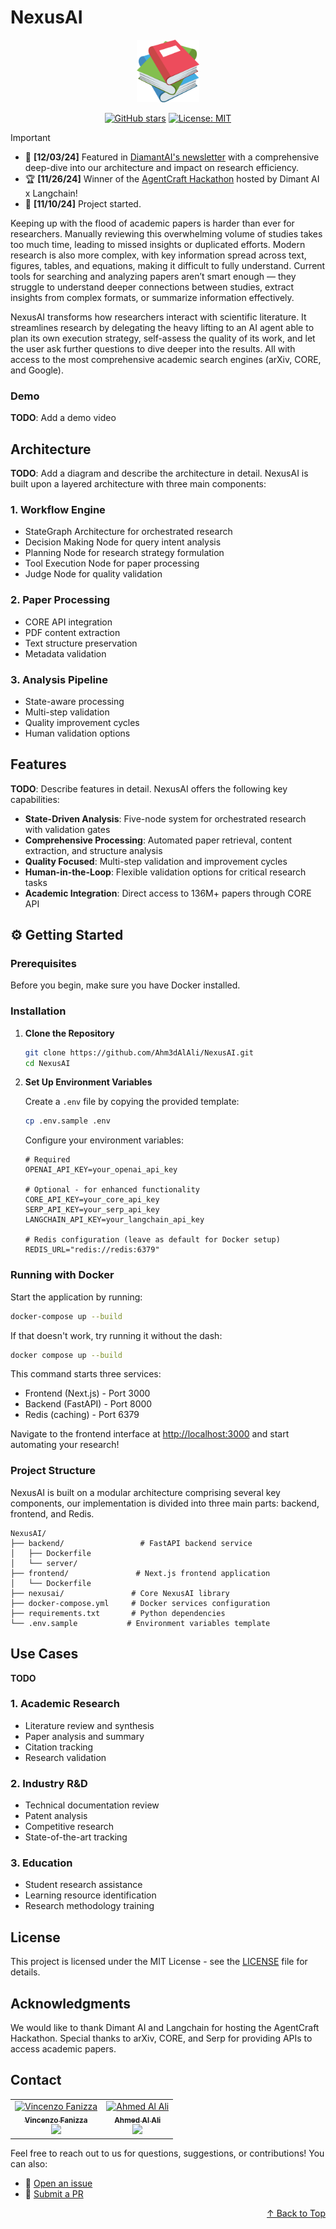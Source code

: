 # NexusAI

<div align="center">
<img src="frontend/app/favicon.ico" alt="NexusAI Logo" width="100">

[![GitHub stars](https://img.shields.io/github/stars/Ahm3dAlAli/NexusAI.svg?style=social)](https://github.com/Ahm3dAlAli/NexusAI)
[![License: MIT](https://img.shields.io/badge/License-MIT-yellow.svg)](https://opensource.org/licenses/MIT)

</div>

> [!IMPORTANT]
> - 📰 **[12/03/24]** Featured in [DiamantAI's newsletter](https://diamantai.substack.com/p/nexus-ai-the-revolutionary-research) with a comprehensive deep-dive into our architecture and impact on research efficiency.
> - 🏆 **[11/26/24]** Winner of the [AgentCraft Hackathon](https://www.linkedin.com/posts/nir-diamant-ai_the-agentcraft-hackathon-in-conjunction-with-activity-7267552838023577600-_g2Z?utm_source=share&utm_medium=member_desktop) hosted by Dimant AI x Langchain!
> - 🚀 **[11/10/24]** Project started.

Keeping up with the flood of academic papers is harder than ever for researchers. Manually reviewing this overwhelming volume of studies takes too much time, leading to missed insights or duplicated efforts. Modern research is also more complex, with key information spread across text, figures, tables, and equations, making it difficult to fully understand. Current tools for searching and analyzing papers aren’t smart enough — they struggle to understand deeper connections between studies, extract insights from complex formats, or summarize information effectively.

NexusAI transforms how researchers interact with scientific literature. It streamlines research by delegating the heavy lifting to an AI agent able to plan its own execution strategy, self-assess the quality of its work, and let the user ask further questions to dive deeper into the results. All with access to the most comprehensive academic search engines (arXiv, CORE, and Google).

### Demo

**TODO**: Add a demo video

## Architecture

**TODO**: Add a diagram and describe the architecture in detail.
NexusAI is built upon a layered architecture with three main components:

### 1. Workflow Engine
- StateGraph Architecture for orchestrated research
- Decision Making Node for query intent analysis
- Planning Node for research strategy formulation
- Tool Execution Node for paper processing
- Judge Node for quality validation

### 2. Paper Processing
- CORE API integration
- PDF content extraction
- Text structure preservation
- Metadata validation

### 3. Analysis Pipeline
- State-aware processing
- Multi-step validation
- Quality improvement cycles
- Human validation options

## Features

**TODO**: Describe features in detail.
NexusAI offers the following key capabilities:

- **State-Driven Analysis**: Five-node system for orchestrated research with validation gates
- **Comprehensive Processing**: Automated paper retrieval, content extraction, and structure analysis
- **Quality Focused**: Multi-step validation and improvement cycles
- **Human-in-the-Loop**: Flexible validation options for critical research tasks
- **Academic Integration**: Direct access to 136M+ papers through CORE API

## ⚙️ Getting Started

### Prerequisites

Before you begin, make sure you have Docker installed.

### Installation

1. **Clone the Repository**
   ```bash
   git clone https://github.com/Ahm3dAlAli/NexusAI.git
   cd NexusAI
   ```

2. **Set Up Environment Variables**
   
   Create a `.env` file by copying the provided template:
   ```bash
   cp .env.sample .env
   ```

   Configure your environment variables:
   ```env
   # Required
   OPENAI_API_KEY=your_openai_api_key

   # Optional - for enhanced functionality
   CORE_API_KEY=your_core_api_key
   SERP_API_KEY=your_serp_api_key
   LANGCHAIN_API_KEY=your_langchain_api_key

   # Redis configuration (leave as default for Docker setup)
   REDIS_URL="redis://redis:6379"
   ```

### Running with Docker

Start the application by running:
```bash
docker-compose up --build
```

If that doesn't work, try running it without the dash:
```bash
docker compose up --build
```

This command starts three services:
- Frontend (Next.js) - Port 3000
- Backend (FastAPI) - Port 8000
- Redis (caching) - Port 6379

Navigate to the frontend interface at [http://localhost:3000](http://localhost:3000) and start automating your research!

### Project Structure

NexusAI is built on a modular architecture comprising several key components, our implementation is divided into three main parts: backend, frontend, and Redis.

```
NexusAI/
├── backend/                 # FastAPI backend service
│   ├── Dockerfile
│   └── server/
├── frontend/               # Next.js frontend application
│   └── Dockerfile
├── nexusai/               # Core NexusAI library
├── docker-compose.yml     # Docker services configuration
├── requirements.txt       # Python dependencies
└── .env.sample           # Environment variables template
```

## Use Cases

**TODO**

### 1. Academic Research
- Literature review and synthesis
- Paper analysis and summary
- Citation tracking
- Research validation

### 2. Industry R&D
- Technical documentation review
- Patent analysis
- Competitive research
- State-of-the-art tracking

### 3. Education
- Student research assistance
- Learning resource identification
- Research methodology training

## License

This project is licensed under the MIT License - see the [LICENSE](LICENSE) file for details.

## Acknowledgments

We would like to thank Dimant AI and Langchain for hosting the AgentCraft Hackathon. Special thanks to arXiv, CORE, and Serp for providing APIs to access academic papers.

## Contact

<table>
  <tr>
    <td align="center">
      <a href="https://github.com/vincenzofanizza">
        <img src="https://avatars.githubusercontent.com/u/104767369?v=4" width="100px;" alt="Vincenzo Fanizza"/><br />
        <sub><b>Vincenzo Fanizza</b></sub>
      </a><br />
      <a href="https://www.linkedin.com/in/vincenzo-fanizza/" title="LinkedIn">
        <img src="https://img.shields.io/badge/-LinkedIn-0A66C2?style=flat&logo=linkedin" />
      </a>
    </td>
    <td align="center">
      <a href="https://github.com/Ahm3dAlAli">
        <img src="https://avatars.githubusercontent.com/u/84172381?v=4" width="100px;" alt="Ahmed Al Ali"/><br />
        <sub><b>Ahmed Al Ali</b></sub>
      </a><br />
      <a href="https://www.linkedin.com/in/ahmed-a-295933211/" title="LinkedIn">
        <img src="https://img.shields.io/badge/-LinkedIn-0A66C2?style=flat&logo=linkedin" />
      </a>
    </td>
  </tr>
</table>

Feel free to reach out to us for questions, suggestions, or contributions! You can also:

- 🐛 [Open an issue](https://github.com/Ahm3dAlAli/NexusAI/issues)
- 🔧 [Submit a PR](https://github.com/Ahm3dAlAli/NexusAI/pulls)

<p align="right">
<a href="#nexusai">↑ Back to Top</a>
</p>
